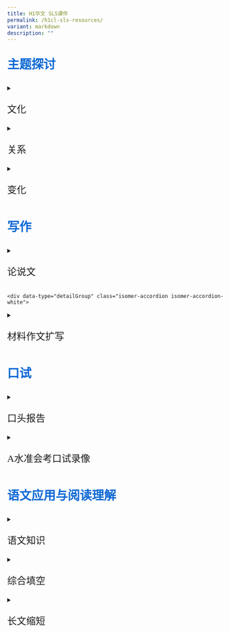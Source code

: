```yaml
---
title: H1华文 SLS课件
permalink: /h1cl-sls-resources/
variant: markdown
description: ""
---
```

<p style="color: #0C69D5; font-family: kai; font-size: 28px; font-weight: bold">主题探讨</p>

<div data-type="detailGroup" class="isomer-accordion isomer-accordion-white">
<details class="isomer-details">
<summary><p style="font-family: kai; font-size: 22px;">文化</p></summary>
<div data-type="detailsContent" class="isomer-details-content">
<p>
	
* [把握多元文化的优势](https://vle.learning.moe.edu.sg/moe-library/lesson/view/729f7646-0d91-4913-a611-79d431e4980e/cover)
* [生活语料（文化与生活）一：活动报道](https://vle.learning.moe.edu.sg/moe-library/lesson/view/b6df1cbe-7d6d-46dd-bff5-89f7f327619d/cover)
* [生活语料（文化与生活）二：活动报道](https://vle.learning.moe.edu.sg/moe-library/lesson/view/b6df1cbe-7d6d-46dd-bff5-89f7f327619d/cover)
* [生活语料（文化与生活）三：邀请函](https://vle.learning.moe.edu.sg/moe-library/lesson/view/32c88803-fd41-460c-842c-9d8ab0428230/cover)
* [生活语料（文化与生活）四：活动报道](https://vle.learning.moe.edu.sg/moe-library/lesson/view/b6df1cbe-7d6d-46dd-bff5-89f7f327619d/cover)
	</p></div>
</details>
	
<div data-type="detailGroup" class="isomer-accordion isomer-accordion-white">
<details class="isomer-details">
	<summary><p style="font-family: kai; font-size: 22px;">关系</p></summary>
<div data-type="detailsContent" class="isomer-details-content">
<p>
	
* [网络世界的人际关系](https://vle.learning.moe.edu.sg/moe-library/lesson/view/a1ebdd8b-d67e-4495-a6e3-ad26e53a3d3a/cover)
* [真心对待宠物](https://vle.learning.moe.edu.sg/moe-library/lesson/view/27a51b79-5d1f-4588-9f07-ef08b63d6959/cover)
	
</p></div>
</details>
		<div data-type="detailGroup" class="isomer-accordion isomer-accordion-white">
<details class="isomer-details">
	<summary><p style="font-family: kai; font-size: 22px;">变化</p></summary>
<div data-type="detailsContent" class="isomer-details-content">
<p>
	
* [抓住变化带来的契机](https://vle.learning.moe.edu.sg/moe-library/lesson/view/1b435ff0-5fe7-42c2-a841-a5473582cc57/cover)
* [网络诈骗](https://vle.learning.moe.edu.sg/moe-library/lesson/view/a6f1325e-96c4-405c-baf4-482a45ec6638/cover)
* [消失中的工作](https://vle.learning.moe.edu.sg/moe-library/lesson/view/fe00087f-4bb7-4f46-a814-3875b1a0d0bd/cover)
* [专题报道：传统味道能够代代相传吗？（一）](https://vle.learning.moe.edu.sg/moe-library/lesson/view/a6f1325e-96c4-405c-baf4-482a45ec6638/cover)
	
</p></div>
</details>
			
<p style="color: #0C69D5; font-family: kai; font-size: 28px; font-weight: bold">写作</p>
<div data-type="detailGroup" class="isomer-accordion isomer-accordion-white">
<details class="isomer-details">
<summary><p style="font-family: kai; font-size: 22px;">论说文</p></summary>
<div data-type="detailsContent" class="isomer-details-content">
<p>
	
* [课件一](https://vle.learning.moe.edu.sg/moe-library/lesson/view/e32d1189-2b65-4e9e-9fc6-2f3982236c05/cover)
	</p></div>
</details>
	
	<div data-type="detailGroup" class="isomer-accordion isomer-accordion-white">
<details class="isomer-details">
<summary><p style="font-family: kai; font-size: 22px;">材料作文扩写</p></summary>
<div data-type="detailsContent" class="isomer-details-content">
<p>
	
* [材料作文扩写（一）（混合式教学）](https://vle.learning.moe.edu.sg/moe-library/lesson/view/e9868cbe-54ab-4213-9c81-eaa3eedd79cf/cover)
* [材料作文扩写（二）（混合式教学）](https://vle.learning.moe.edu.sg/moe-library/lesson/view/5c9697ff-ac63-498b-a753-2478ef41a096/cover)
	</p></div>
</details>
	
<p style="color: #0C69D5; font-family: kai; font-size: 28px; font-weight: bold">口试</p>
<div data-type="detailGroup" class="isomer-accordion isomer-accordion-white">
<details class="isomer-details">
<summary><p style="font-family: kai; font-size: 22px;">口头报告</p></summary>
<div data-type="detailsContent" class="isomer-details-content">
<p>

* [口语教学](https://vle.learning.moe.edu.sg/moe-library/lesson/view/82405408-b47c-4f4b-82d2-e209c8884832/cover)
* [新加坡公民的义务](https://vle.learning.moe.edu.sg/moe-library/lesson/view/04a31632-0d94-4c38-8b2f-cc3224841a8c/cover)
* [亲情](https://vle.learning.moe.edu.sg/moe-library/lesson/view/826b333f-85e5-4430-9406-2fdd20d142a9/cover)
* [写作迈向智慧国](https://vle.learning.moe.edu.sg/moe-library/lesson/view/89818b75-58b8-4e0f-908b-0dee38eec720/cover)
* [让新加坡更健康](https://vle.learning.moe.edu.sg/moe-library/lesson/view/347ab4dd-ce86-414a-8118-a3fddb6ae609/cover)
* [新加坡美食天堂](https://vle.learning.moe.edu.sg/moe-library/lesson/view/e90768fc-a002-410b-9e0a-66670d68692e/cover)
* [社区花园，宜居城市](https://vle.learning.moe.edu.sg/moe-library/lesson/view/75b60bae-aa6f-491c-8226-3d580cff52a7/cover)
	</p></div>
</details>
<div data-type="detailGroup" class="isomer-accordion isomer-accordion-white">
<details class="isomer-details">
<summary><p style="font-family: kai; font-size: 22px;">A水准会考口试录像</p></summary>
<div data-type="detailsContent" class="isomer-details-content">
<p>
	
	* [【2020年】科技与生活](https://vle.learning.moe.edu.sg/moe-library/lesson/view/abe3c19f-3d6b-4eb6-ad2b-429ccb710577/cover)	
	* [【2020年】人手短缺](https://vle.learning.moe.edu.sg/moe-library/lesson/view/9739d79f-169b-405f-a56e-3ad2de0098e9/cover)
	* [【2020年】学生领袖](https://vle.learning.moe.edu.sg/moe-library/lesson/view/829387c6-6b99-4dfb-b563-abdd307d2505/cover)
	* [【2020年】自拍文化](https://vle.learning.moe.edu.sg/moe-library/lesson/view/9c9455dc-7afd-4d7b-9cb1-30d48cc538fd/cover)
	* [【2019年】追求爱好](https://vle.learning.moe.edu.sg/moe-library/lesson/view/04d91943-275b-4703-a909-f541287391da/cover)
	* [【2019年】舞台表演](https://vle.learning.moe.edu.sg/moe-library/lesson/view/9e84131b-b6dd-4e60-a051-431df3b36f57/cover)
	* [【2019年】代沟](https://vle.learning.moe.edu.sg/moe-library/lesson/view/1c3d5e1f-9627-4f5f-9945-76aa207edc15/cover)
	* [【2019年】公共条规告示牌](https://vle.learning.moe.edu.sg/moe-library/lesson/view/acd341c8-aeae-40c5-a9d7-0a89d8a9cdec/cover)
	* [【2018年】终身学习](https://vle.learning.moe.edu.sg/moe-library/lesson/view/799a557e-8681-4f58-8422-85d14e8e8e8a/cover)
	* [【2018年】涂鸦](https://vle.learning.moe.edu.sg/moe-library/lesson/view/6ce5e2ac-ec24-4be4-b6ae-b40a675e3403/cover)
	* [【2018年】保持环境清洁](https://vle.learning.moe.edu.sg/moe-library/lesson/view/e9fac245-34b2-4900-b0a6-41f3fad28995/cover)
	</p></div>
</details>
<p style="color: #0C69D5; font-family: kai; font-size: 28px; font-weight: bold">语文应用与阅读理解</p>
<div data-type="detailGroup" class="isomer-accordion isomer-accordion-white">
<details class="isomer-details">
<summary><p style="font-family: kai; font-size: 22px;">语文知识</p></summary>
<div data-type="detailsContent" class="isomer-details-content">
<p>
	
* [十二生肖趣味成语](https://vle.learning.moe.edu.sg/moe-library/lesson/view/f09981fd-0441-438e-b9a0-6c3e32a880be/cover)
	</p></div>
</details>
	
<div data-type="detailGroup" class="isomer-accordion isomer-accordion-white">
<details class="isomer-details">
<summary><p style="font-family: kai; font-size: 22px;">综合填空</p></summary>
<div data-type="detailsContent" class="isomer-details-content">
<p>
	
* [综合填空的作答技巧](https://vle.learning.moe.edu.sg/moe-library/lesson/view/1ec7da7a-40b1-48dd-8b3a-37d3faf7f791/cover)
* [综合填空（一）](https://vle.learning.moe.edu.sg/moe-library/lesson/view/22acd863-b866-48da-8631-774cca920d04/cover)
* [综合填空（二）](https://vle.learning.moe.edu.sg/moe-library/lesson/view/19428f87-c63e-4aa9-b278-20d648eb41f4/cover)
* [综合填空（三）](https://vle.learning.moe.edu.sg/moe-library/lesson/view/7be23e24-84b0-4615-b4e1-a15866fe9459/cover)
* [综合填空（四）](https://vle.learning.moe.edu.sg/moe-library/lesson/view/ce3cf983-d589-4be2-9be8-7e08d61e71c2/cover)
* [综合填空（五）](https://vle.learning.moe.edu.sg/moe-library/lesson/view/9e4b5fd1-f97a-4796-9740-ad21eed3ae1a/cover)
* [综合填空（六）](https://vle.learning.moe.edu.sg/moe-library/lesson/view/4b953356-fc59-4bc9-9a76-86f315ee6019/cover)
* [综合填空（七）](https://vle.learning.moe.edu.sg/moe-library/lesson/view/3ad8cfed-5661-452e-89d3-7204416a56d3/cover)
	</p></div>
</details>

<div data-type="detailGroup" class="isomer-accordion isomer-accordion-white">
<details class="isomer-details">
<summary><p style="font-family: kai; font-size: 22px;">长文缩短</p></summary>
<div data-type="detailsContent" class="isomer-details-content">
<p>
	
* [长文缩短（一）](https://vle.learning.moe.edu.sg/moe-library/lesson/view/e3bb44c5-8665-4460-a30c-b7dcec9c480d/cover)
* [长文缩短（二）](https://vle.learning.moe.edu.sg/moe-library/lesson/view/16298272-e645-42de-ba91-8a9cbe2a7a27/cover)
	</p></div></details></div></div></div></div></div></div></div></div></div></div>